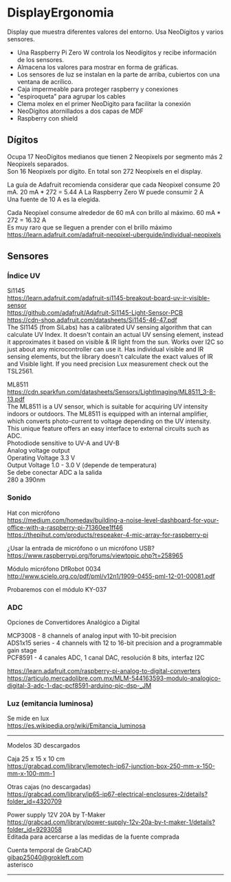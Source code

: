 # DisplayErgonomia
Display que muestra diferentes valores del entorno. Usa NeoDígitos y varios sensores.

+ Una Raspberry Pi Zero W controla los Neodígitos y recibe información de los sensores.  
+ Almacena los valores para mostrar en forma de gráficas.  
+ Los sensores de luz se instalan en la parte de arriba, cubiertos con una ventana de acrílico.  
+ Caja impermeable para proteger raspberry y conexiones
+ "espiroqueta" para agrupar los cables
+ Clema molex en el primer NeoDígito para facilitar la conexión  
+ NeoDígitos atornillados a dos capas de MDF
+ Raspberry con shield

## Dígitos
Ocupa 17 NeoDígitos medianos que tienen 2 Neopixels por segmento más 2 Neopixels separados.  
Son 16 Neopixels por dígito. En total son 272 Neopixels en el display.  

La guía de Adafruit recomienda considerar que cada Neopixel consume 20 mA.
20 mA * 272 = 5.44 A
La Raspberry Zero W puede consumir 2 A  
Una fuente de 10 A es la elegida.  

Cada Neopixel consume alrededor de 60 mA con brillo al máximo. 60 mA * 272 = 16.32 A  
Es muy raro que se lleguen a prender con el brillo máximo    
https://learn.adafruit.com/adafruit-neopixel-uberguide/individual-neopixels  

## Sensores

### Índice UV

Si1145  
https://learn.adafruit.com/adafruit-si1145-breakout-board-uv-ir-visible-sensor  
https://github.com/adafruit/Adafruit-Si1145-Light-Sensor-PCB  
https://cdn-shop.adafruit.com/datasheets/Si1145-46-47.pdf  
The SI1145 (from SiLabs) has a calibrated UV sensing algorithm that can calculate UV Index.
It doesn't contain an actual UV sensing element, instead it approximates it based on visible & IR light from the sun.
Works over I2C so just about any microcontroller can use it.
Has individual visible and IR sensing elements, but the library doesn't calculate the exact values of IR and Visible light.
If you need precision Lux measurement check out the TSL2561.

ML8511  
https://cdn.sparkfun.com/datasheets/Sensors/LightImaging/ML8511_3-8-13.pdf  
The ML8511 is a UV sensor, which is suitable for acquiring UV intensity indoors or outdoors. The ML8511 is
equipped with an internal amplifier, which converts photo-current to voltage depending on the UV intensity.
This unique feature offers an easy interface to external circuits such as ADC.  
Photodiode sensitive to UV-A and UV-B  
Analog voltage output  
Operating Voltage 3.3 V  
Output Voltage 1.0 - 3.0 V (depende de temperatura)  
Se debe conectar ADC a la salida  
280 a 390nm  

### Sonido
Hat con micrófono  
https://medium.com/homeday/building-a-noise-level-dashboard-for-your-office-with-a-raspberry-pi-71360ee1ff46  
https://thepihut.com/products/respeaker-4-mic-array-for-raspberry-pi  

¿Usar la entrada de micrófono o un micrófono USB?  
https://www.raspberrypi.org/forums/viewtopic.php?t=258965  

Módulo micrófono DfRobot 0034  
http://www.scielo.org.co/pdf/pml/v12n1/1909-0455-pml-12-01-00081.pdf  

Probaremos con el módulo KY-037  

### ADC
Opciones de Convertidores Analógico a Digital  

MCP3008 - 8 channels of analog input with 10-bit precision  
ADS1x15 series - 4 channels with 12 to 16-bit precision and a programmable gain stage  
PCF8591 - 4 canales ADC, 1 canal DAC, resolución 8 bits, interfaz I2C  

https://learn.adafruit.com/raspberry-pi-analog-to-digital-converters  
https://articulo.mercadolibre.com.mx/MLM-544163593-modulo-analogico-digital-3-adc-1-dac-pcf8591-arduino-pic-dsp-_JM  

### Luz (emitancia luminosa)  
Se mide en lux  
https://es.wikipedia.org/wiki/Emitancia_luminosa  


----

Modelos 3D descargados  

Caja 25 x 15 x 10 cm  
https://grabcad.com/library/lemotech-ip67-junction-box-250-mm-x-150-mm-x-100-mm-1  

Otras cajas (no descargadas)  
https://grabcad.com/library/ip65-ip67-electrical-enclosures-2/details?folder_id=4320709  

Power supply 12V 20A by T-Maker  
https://grabcad.com/library/power-supply-12v-20a-by-t-maker-1/details?folder_id=9293058  
Editada para acercarse a las medidas de la fuente comprada  



Cuenta temporal de GrabCAD  
gibap25040@grokleft.com  
asterisco  

----
